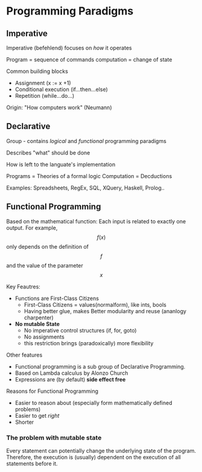 # Programming Paradigms

## Imperative

Imperative (befehlend) focuses on *how* it operates

Program = sequence of commands
computation = change of state

Common building blocks
* Assignment (x := x +1)
* Conditional execution (if...then...else)
* Repetition (while...do...)

Origin: "How computers work" (Neumann)

## Declarative

Group - contains *logical* and *functional* programming paradigms

Describes "what" should be done

How is left to the languate's implementation

Programs = Theories of a formal logic
Computation = Decductions

Examples: Spreadsheets, RegEx, SQL, XQuery, Haskell, Prolog..

## Functional Programming

Based on the mathematical function: Each input is
related to exactly one output. For example, $$f(x)$$ only depends on the definition of $$f$$ and the value of the parameter $$x$$

Key Feautres:

* Functions are First-Class Citizens
    * First-Class Citizens = values(normalform), like ints, bools
    * Having better glue, makes Better modularity and reuse (ananlogy charpenter)
* **No mutable State**
    * No imperative control structures (if, for, goto)
    * No assignments
    * this restriction brings (paradoxically) more flexibility

Other features

* Functional programming is a sub group of Declarative Programming.
* Based on Lambda calculus by Alonzo Church
* Expressions are (by default) **side effect free**

Reasons for Functional Programming

* Easier to reason about (especially form mathematically defined problems)
* Easier to get _right_
* Shorter


### The problem with mutable state
Every statement can potentially change the underlying
state of the program. Therefore, the execution is (usually) dependent on the execution of all statements before it.
